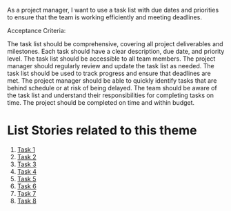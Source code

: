 As a project manager, I want to use a task list with due dates and priorities to ensure that the team is working efficiently and meeting deadlines.

Acceptance Criteria:

The task list should be comprehensive, covering all project deliverables and milestones.
Each task should have a clear description, due date, and priority level.
The task list should be accessible to all team members.
The project manager should regularly review and update the task list as needed.
The task list should be used to track progress and ensure that deadlines are met.
The project manager should be able to quickly identify tasks that are behind schedule or at risk of being delayed.
The team should be aware of the task list and understand their responsibilities for completing tasks on time.
The project should be completed on time and within budget.


# List Stories related to this theme
1. [Task 1](tasks/task_1.1.1.1.md)
2. [Task 2](tasks/task_1.1.1.2.md)
3. [Task 3](tasks/task_1.1.1.3.md)
4. [Task 4](tasks/task_1.1.1.4.md)
5. [Task 5](tasks/task_1.1.1.5.md)
6. [Task 6](tasks/task_1.1.1.6.md)
7. [Task 7](tasks/task_1.1.1.7.md)
8. [Task 8](tasks/task_1.1.1.8.md)